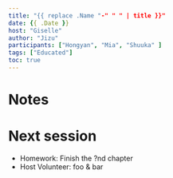 ```yaml
---
title: "{{ replace .Name "-" " " | title }}"
date: {{ .Date }}
host: "Giselle"
author: "Jizu"
participants: ["Hongyan", "Mia", "Shuuka" ]
tags: ["Educated"]
toc: true
---
```


# Notes


# Next session

- Homework: Finish the ?nd chapter
- Host Volunteer: foo & bar
